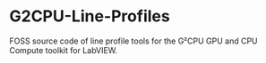 # G2CPU-Line-Profiles
FOSS source code of line profile tools for the G²CPU GPU and CPU Compute toolkit for LabVIEW.
